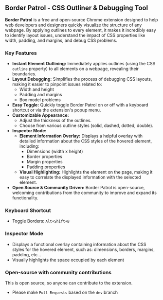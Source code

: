 ## Border Patrol - CSS Outliner & Debugging Tool

**Border Patrol** is a free and open-source Chrome extension designed to help web developers and designers quickly visualize the structure of any webpage. By applying outlines to every element, it makes it incredibly easy to identify layout issues, understand the impact of CSS properties like width, padding, and margins, and debug CSS problems.

### Key Features

- **Instant Element Outlining:** Immediately applies outlines (using the CSS `outline` property) to all elements on a webpage, revealing their boundaries.
- **Layout Debugging:** Simplifies the process of debugging CSS layouts, making it easier to pinpoint issues related to:
  - Width and height
  - Padding and margins
  - Box model problems
- **Easy Toggle:** Quickly toggle Border Patrol on or off with a keyboard shortcut or via the extension's popup menu.
- **Customizable Appearance:**
  - Adjust the thickness of the outlines.
  - Choose from various outline styles (solid, dashed, dotted, double).
- **Inspector Mode:**
  - **Element Information Overlay:** Displays a helpful overlay with detailed information about the CSS styles of the hovered element, including:
    - Dimensions (width x height)
    - Border properties
    - Margin properties
    - Padding properties
  - **Visual Highlighting:** Highlights the element on the page, making it easy to correlate the displayed information with the selected element.
- **Open Source & Community Driven:** Border Patrol is open-source, welcoming contributions from the community to improve and expand its functionality.

### Keyboard Shortcut

- Toggle Borders: `Alt+Shift+B`

### Inspector Mode

- Displays a functional overlay containing information about the CSS styles for the hovered element, such as: dimensions, borders, margins, padding, etc...
- Visually highlights the space occupied by each element

### Open-source with community contributions

This is open source, so anyone can contribute to the extension.

- Please make `Pull Requests` based on the `dev` branch

